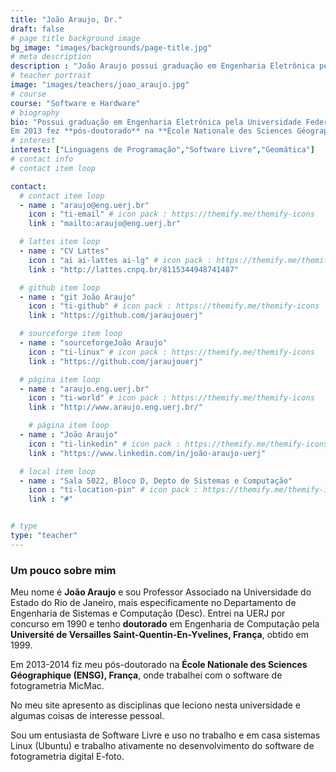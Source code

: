 ```yaml
---
title: "João Araujo, Dr."
draft: false
# page title background image
bg_image: "images/backgrounds/page-title.jpg"
# meta description
description : "João Araujo possui graduação em Engenharia Eletrônica pela Universidade Federal do Rio de Janeiro (1988), **mestrado** em Engenharia Elétrica pela Universidade Federal do Rio de Janeiro (1992) e **doutorado em Computação** - Université de Versailles Saint Quentin En Yvelines (1999)."
# teacher portrait
image: "images/teachers/joao_araujo.jpg"
# course
course: "Software e Hardware"
# biography
bio: "Possui graduação em Engenharia Eletrônica pela Universidade Federal do Rio de Janeiro (1988), **mestrado** em Engenharia Elétrica pela Universidade Federal do Rio de Janeiro (1992) e **doutorado em Computação** - Université de Versailles Saint Quentin En Yvelines (1999).
Em 2013 fez **pós-doutorado** na **École Nationale des Sciences Géographique (ENSG), França**. Atualmente é professor associado da Universidade do Estado do Rio de Janeiro. Tem experiência na área de Ciência da Computação, com ênfase em Software Básico, atuando principalmente nos seguintes temas: geomática, internet, software livre, multimídia e fotogrametria. "
# interest
interest: ["Linguagens de Programação","Software Livre","Geomática"]
# contact info
# contact item loop

contact:
  # contact item loop
  - name : "araujo@eng.uerj.br"
    icon : "ti-email" # icon pack : https://themify.me/themify-icons
    link : "mailto:araujo@eng.uerj.br"

  # lattes item loop
  - name : "CV Lattes"
    icon : "ai ai-lattes ai-lg" # icon pack : https://themify.me/themify-icons
    link : "http://lattes.cnpq.br/8115344948741487"

  # github item loop
  - name : "git João Araujo"
    icon : "ti-github" # icon pack : https://themify.me/themify-icons
    link : "https://github.com/jaraujouerj"

  # sourceforge item loop
  - name : "sourceforgeJoão Araujo"
    icon : "ti-linux" # icon pack : https://themify.me/themify-icons
    link : "https://github.com/jaraujouerj"

  # página item loop
  - name : "araujo.eng.uerj.br"
    icon : "ti-world" # icon pack : https://themify.me/themify-icons
    link : "http://www.araujo.eng.uerj.br/"

    # página item loop
  - name : "João Araujo"
    icon : "ti-linkedin" # icon pack : https://themify.me/themify-icons
    link : "https://www.linkedin.com/in/joão-araujo-uerj"

  # local item loop
  - name : "Sala 5022, Bloco D, Depto de Sistemas e Computação"
    icon : "ti-location-pin" # icon pack : https://themify.me/themify-icons
    link : "#"


# type
type: "teacher"
---
```


### Um pouco sobre mim

Meu nome é **João Araujo** e sou Professor Associado na Universidade do Estado do Rio de Janeiro, mais especificamente no Departamento de Engenharia de Sistemas e Computação (Desc). Entrei na UERJ por concurso em 1990 e tenho **doutorado** em Engenharia de Computação pela **Université de Versailles Saint-Quentin-En-Yvelines, França**, obtido em 1999.

Em 2013-2014 fiz meu pós-doutorado na **École Nationale des Sciences Géographique (ENSG), França**, onde trabalhei com o software de fotogrametria MicMac.

No meu site apresento as disciplinas que leciono nesta universidade e algumas coisas de interesse pessoal.

Sou um entusiasta de Software Livre e uso no trabalho e em casa sistemas Linux (Ubuntu) e trabalho ativamente no desenvolvimento do software de fotogrametria digital E-foto.
